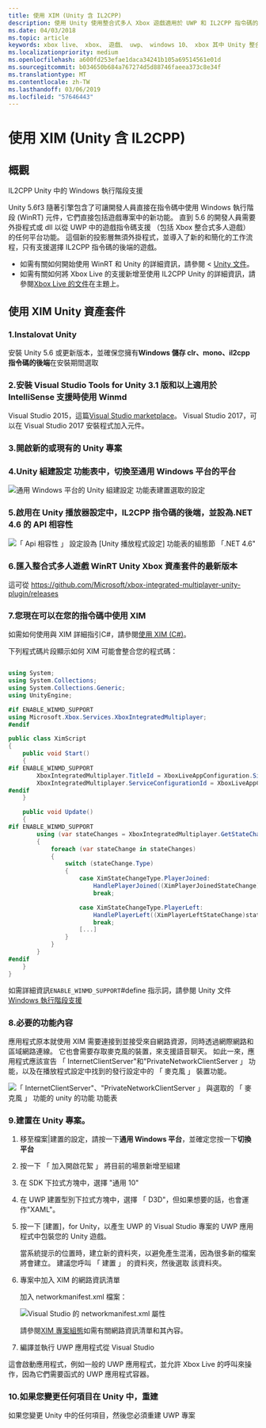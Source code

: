 ```yaml
---
title: 使用 XIM (Unity 含 IL2CPP)
description: 使用 Unity 使用整合式多人 Xbox 遊戲適用於 UWP 和 IL2CPP 指令碼的後端
ms.date: 04/03/2018
ms.topic: article
keywords: xbox live、 xbox、 遊戲、 uwp、 windows 10、 xbox 其中 Unity 整合多人 Xbox 遊戲
ms.localizationpriority: medium
ms.openlocfilehash: a600fd253efae1daca34241b105a69514561e01d
ms.sourcegitcommit: b034650b684a767274d5d88746faeea373c8e34f
ms.translationtype: MT
ms.contentlocale: zh-TW
ms.lasthandoff: 03/06/2019
ms.locfileid: "57646443"
---
```

# <a name="use-xim-unity-with-il2cpp"></a>使用 XIM (Unity 含 IL2CPP)

## <a name="overview"></a>概觀

IL2CPP Unity 中的 Windows 執行階段支援

Unity 5.6f3 隨著引擎包含了可讓開發人員直接在指令碼中使用 Windows 執行階段 (WinRT) 元件，它們直接包括遊戲專案中的新功能。 直到 5.6 的開發人員需要外掛程式或 dll 以從 UWP 中的遊戲指令碼支援 （包括 Xbox 整合式多人遊戲） 的任何平台功能。 這個新的投影層無須外掛程式，並導入了新的和簡化的工作流程，只有支援選擇 IL2CPP 指令碼的後端的遊戲。

- 如需有關如何開始使用 WinRT 和 Unity 的詳細資訊，請參閱 < [Unity 文件](https://docs.unity3d.com/Manual/IL2CPP-WindowsRuntimeSupport.html)。
- 如需有關如何將 Xbox Live 的支援新增至使用 IL2CPP Unity 的詳細資訊，請參閱[Xbox Live 的文件](https://docs.microsoft.com/windows/uwp/xbox-live/get-started-with-partner/partner-add-xbox-live-to-unity-uwp)在主題上。

## <a name="using-the-xim-unity-asset-package"></a>使用 XIM Unity 資產套件

### <a name="1-install-unity"></a>1.Instalovat Unity

安裝 Unity 5.6 或更新版本，並確保您擁有**Windows 儲存 clr、mono、il2cpp 指令碼的後端**在安裝期間選取

### <a name="2-install-visual-studio-tools-for-unity-version-31-and-above-for-intellisense-support-when-using-winmds"></a>2.安裝 Visual Studio Tools for Unity 3.1 版和以上適用於 IntelliSense 支援時使用 Winmd

Visual Studio 2015，這篇[Visual Studio marketplace](https://marketplace.visualstudio.com/items?itemName=SebastienLebreton.VisualStudio2015ToolsforUnity)。 Visual Studio 2017，可以在 Visual Studio 2017 安裝程式加入元件。

### <a name="3-open-a-new-or-existing-unity-project"></a>3.開啟新的或現有的 Unity 專案

### <a name="4-switch-the-platform-to-universal-windows-platform-in-the-unity-build-settings-menu"></a>4.Unity 組建設定 功能表中，切換至通用 Windows 平台的平台

![通用 Windows 平台的 Unity 組建設定 功能表建置選取的設定](../../images/xboxintegratedmultiplayer/xim-unity-build.png)

### <a name="5-enable-il2cpp-scripting-backend-in-the-unity-player-settings-and-set-api-compatibility-to-net-46"></a>5.啟用在 Unity 播放器設定中，IL2CPP 指令碼的後端，並設為.NET 4.6 的 API 相容性

![「 Api 相容性 」 設定設為 [Unity 播放程式設定] 功能表的組態節 「.NET 4.6"](../../images/unity/unity-il2cpp-1.png)

### <a name="6-import-the-latest-version-of-the-xbox-integrated-multiplayer-winrt-unity-asset-package"></a>6.匯入整合式多人遊戲 WinRT Unity Xbox 資產套件的最新版本

這可從 https://github.com/Microsoft/xbox-integrated-multiplayer-unity-plugin/releases

### <a name="7-you-can-now-use-xim-in-your-scripts"></a>7.您現在可以在您的指令碼中使用 XIM

如需如何使用與 XIM 詳細指引C#，請參閱[使用 XIM (C#)](using-xim-cs.md)。

下列程式碼片段顯示如何 XIM 可能會整合您的程式碼：

```cs

using System;
using System.Collections;
using System.Collections.Generic;
using UnityEngine;

#if ENABLE_WINMD_SUPPORT
using Microsoft.Xbox.Services.XboxIntegratedMultiplayer;
#endif

public class XimScript
{
    public void Start()
    {
#if ENABLE_WINMD_SUPPORT
        XboxIntegratedMultiplayer.TitleId = XboxLiveAppConfiguration.SingletonInstance.TitleId;
        XboxIntegratedMultiplayer.ServiceConfigurationId = XboxLiveAppConfiguration.SingletonInstance.ServiceConfigurationId;
#endif
    }

    public void Update()
    {
#if ENABLE_WINMD_SUPPORT
        using (var stateChanges = XboxIntegratedMultiplayer.GetStateChanges())
        {
            foreach (var stateChange in stateChanges)
            {
                switch (stateChange.Type)
                {
                    case XimStateChangeType.PlayerJoined:
                        HandlePlayerJoined((XimPlayerJoinedStateChange)stateChange);
                        break;

                    case XimStateChangeType.PlayerLeft:
                        HandlePlayerLeft((XimPlayerLeftStateChange)stateChange);
                        break;
                    [...]
                }
            }
        }
#endif
    }
}
```

如需詳細資訊`ENABLE_WINMD_SUPPORT`#define 指示詞，請參閱 Unity 文件[Windows 執行階段支援](https://docs.unity3d.com/Manual/IL2CPP-WindowsRuntimeSupport.html)

### <a name="8-required-capability-content"></a>8.必要的功能內容

應用程式原本就使用 XIM 需要連接到並接受來自網路資源，同時透過網際網路和區域網路連線。 它也會需要存取麥克風的裝置，來支援語音聊天。 如此一來，應用程式應該宣告 「 InternetClientServer"和"PrivateNetworkClientServer 」 功能，以及在播放程式設定中找到的發行設定中的 「 麥克風 」 裝置功能。

![「 InternetClientServer"、"PrivateNetworkClientServer 」 與選取的 「 麥克風 」 功能的 unity 的功能 功能表](../../images/xboxintegratedmultiplayer/xim-unity-capability.png)

### <a name="9-build-the-project-in-unity"></a>9.建置在 Unity 專案。

1. 移至檔案\|建置的設定，請按一下**通用 Windows 平台**，並確定您按一下**切換平台**

2. 按一下 「 加入開啟花絮 」 將目前的場景新增至組建

3. 在 SDK 下拉式方塊中，選擇 "通用 10"

4. 在 UWP 建置型別下拉式方塊中，選擇 「 D3D"，但如果想要的話，也會運作"XAML"。

5. 按一下 [建置]，for Unity，以產生 UWP 的 Visual Studio 專案的 UWP 應用程式中包裝您的 Unity 遊戲。

    當系統提示的位置時，建立新的資料夾，以避免產生混淆，因為很多新的檔案將會建立。 建議您呼叫 「 建置 」 的資料夾，然後選取 該資料夾。

6. 專案中加入 XIM 的網路資訊清單

    加入 networkmanifest.xml 檔案：

    ![Visual Studio 的 networkmanifest.xml 屬性](../../images/xboxintegratedmultiplayer/xim-unity-networkmanifest.png)

    請參閱[XIM 專案組態](xim-manifest.md)如需有關網路資訊清單和其內容。

7. 編譯並執行 UWP 應用程式從 Visual Studio

這會啟動應用程式，例如一般的 UWP 應用程式，並允許 Xbox Live 的呼叫來操作，因為它們需要函式的 UWP 應用程式容器。

### <a name="10-rebuild-if-you-make-changes-to-anything-in-unity"></a>10.如果您變更任何項目在 Unity 中，重建

如果您變更 Unity 中的任何項目，然後您必須重建 UWP 專案
